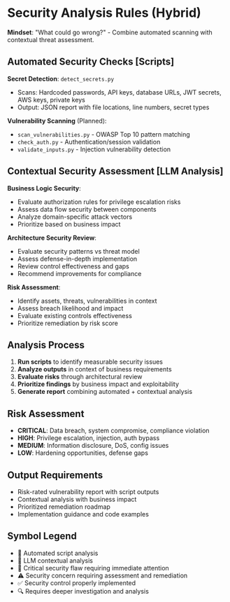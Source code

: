 # Security Analysis Rules (Hybrid)

**Mindset**: "What could go wrong?" - Combine automated scanning with contextual threat assessment.

## Automated Security Checks [Scripts]

**Secret Detection**: `detect_secrets.py`
- Scans: Hardcoded passwords, API keys, database URLs, JWT secrets, AWS keys, private keys
- Output: JSON report with file locations, line numbers, secret types

**Vulnerability Scanning** (Planned):
- `scan_vulnerabilities.py` - OWASP Top 10 pattern matching
- `check_auth.py` - Authentication/session validation
- `validate_inputs.py` - Injection vulnerability detection

## Contextual Security Assessment [LLM Analysis]

**Business Logic Security**:
- Evaluate authorization rules for privilege escalation risks
- Assess data flow security between components
- Analyze domain-specific attack vectors
- Prioritize based on business impact

**Architecture Security Review**:
- Evaluate security patterns vs threat model
- Assess defense-in-depth implementation
- Review control effectiveness and gaps
- Recommend improvements for compliance

**Risk Assessment**:
- Identify assets, threats, vulnerabilities in context
- Assess breach likelihood and impact
- Evaluate existing controls effectiveness
- Prioritize remediation by risk score

## Analysis Process
1. **Run scripts** to identify measurable security issues
2. **Analyze outputs** in context of business requirements  
3. **Evaluate risks** through architectural review
4. **Prioritize findings** by business impact and exploitability
5. **Generate report** combining automated + contextual analysis

## Risk Assessment
- **CRITICAL**: Data breach, system compromise, compliance violation
- **HIGH**: Privilege escalation, injection, auth bypass
- **MEDIUM**: Information disclosure, DoS, config issues  
- **LOW**: Hardening opportunities, defense gaps

## Output Requirements
- Risk-rated vulnerability report with script outputs
- Contextual analysis with business impact
- Prioritized remediation roadmap
- Implementation guidance and code examples

## Symbol Legend
- 🤖 Automated script analysis
- 🧠 LLM contextual analysis
- 🚨 Critical security flaw requiring immediate attention
- ⚠️ Security concern requiring assessment and remediation
- ✅ Security control properly implemented
- 🔍 Requires deeper investigation and analysis